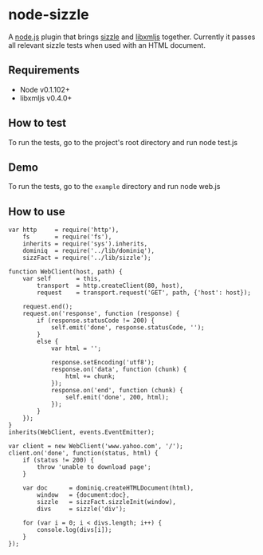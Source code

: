node-sizzle
=====================================
A [node.js](http://github.com/ry/node) plugin that brings [sizzle](http://github.com/jeresig/sizzle) and [libxmljs](http://github.com/polotek/libxmljs) together. Currently it passes all relevant sizzle tests when used with an HTML document.

## Requirements
- Node v0.1.102+
- libxmljs v0.4.0+

## How to test
To run the tests, go to the project's root directory and run
   node test.js

## Demo
To run the tests, go to the `example` directory and run
   node web.js

## How to use
    var http     = require('http'),
        fs       = require('fs'),
        inherits = require('sys').inherits,
        dominiq  = require('../lib/dominiq'),
        sizzFact = require('../lib/sizzle');

    function WebClient(host, path) {
        var self       = this,
            transport  = http.createClient(80, host),
            request    = transport.request('GET', path, {'host': host});
        
        request.end();
        request.on('response', function (response) {
            if (response.statusCode != 200) {
                self.emit('done', response.statusCode, '');
            }
            else {
                var html = '';
            
                response.setEncoding('utf8');
                response.on('data', function (chunk) {
                    html += chunk;
                });
                response.on('end', function (chunk) {
                    self.emit('done', 200, html);
                });
            }
        });
    }
    inherits(WebClient, events.EventEmitter);

    var client = new WebClient('www.yahoo.com', '/');
    client.on('done', function(status, html) {
        if (status != 200) {
            throw 'unable to download page';
        }
    
        var doc      = dominiq.createHTMLDocument(html),
            window   = {document:doc},
            sizzle   = sizzFact.sizzleInit(window),
            divs     = sizzle('div');
    
        for (var i = 0; i < divs.length; i++) {
            console.log(divs[i]);
        }
    });